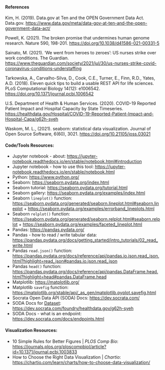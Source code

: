 
#### References

Kim, H. (2019). Data.gov at Ten and the OPEN Government Data Act. Data.gov. https://www.data.gov/meta/data-gov-at-ten-and-the-open-government-data-act/

Powell, K. (2021). The broken promise that undermines human genome research. Nature 590, 198-201. https://doi.org/10.1038/d41586-021-00331-5

Sainato, M. (2021). ‘We went from heroes to zeroes’: US nurses strike over work conditions. The Guardian. https://www.theguardian.com/society/2021/jul/30/us-nurses-strike-covid-coronavirus-conditions-understaffing

Tarkowska, A., Carvalho-Silva, D., Cook, C.E., Turner, E., Finn, R.D., Yates, A.D. (2018). Eleven quick tips to build a usable REST API for life sciences. PLoS Computational Biology 14(12): e1006542. https://doi.org/10.1371/journal.pcbi.1006542

U.S. Department of Health & Human Services. (2020). COVID-19 Reported Patient Impact and Hospital Capacity by State Timeseries. https://healthdata.gov/Hospital/COVID-19-Reported-Patient-Impact-and-Hospital-Capa/g62h-syeh

Waskom, M. L., (2021). seaborn: statistical data visualization. Journal of Open Source Software, 6(60), 3021. https://doi.org/10.21105/joss.03021


#### Code/Tools Resources:
- Jupyter notebook - about: https://jupyter-notebook.readthedocs.io/en/stable/notebook.html#introduction
- Jupyter notebook - how to use this tool: https://jupyter-notebook.readthedocs.io/en/stable/notebook.html
- Python: https://www.python.org/
- Seaborn: https://seaborn.pydata.org/index.html
- Seaborn tutorial: https://seaborn.pydata.org/tutorial.html
- Seaborn gallery: https://seaborn.pydata.org/examples/index.html
- Seaborn `lineplot()` function: https://seaborn.pydata.org/generated/seaborn.lineplot.html#seaborn.lineplot + https://seaborn.pydata.org/examples/errorband_lineplots.html
- Seaborn `relplot()` function: https://seaborn.pydata.org/generated/seaborn.relplot.html#seaborn.relplot + https://seaborn.pydata.org/examples/faceted_lineplot.html
- Pandas: https://pandas.pydata.org/
- Pandas - how to read / write tabular data: https://pandas.pydata.org/docs/getting_started/intro_tutorials/02_read_write.html
- Pandas `read.json()` function: https://pandas.pydata.org/docs/reference/api/pandas.io.json.read_json.html?highlight=read_json#pandas.io.json.read_json
- Pandas `head()` function: https://pandas.pydata.org/docs/reference/api/pandas.DataFrame.head.html?highlight=head#pandas.DataFrame.head
- Matplotlib: https://matplotlib.org/
- Matplotlib `savefig` function: https://matplotlib.org/stable/api/_as_gen/matplotlib.pyplot.savefig.html
- Socrata Open Data API (SODA) Docs: https://dev.socrata.com/
- SODA Docs for [Dataset](https://healthdata.gov/Hospital/COVID-19-Reported-Patient-Impact-and-Hospital-Capa/g62h-syeh): https://dev.socrata.com/foundry/healthdata.gov/g62h-syeh
- SODA Docs - what is an endpoint: https://dev.socrata.com/docs/endpoints.html


#### Visualization Resources:
- 10 Simple Rules for Better Figures | *PLOS Comp Bio*: https://journals.plos.org/ploscompbiol/article?id=10.1371/journal.pcbi.1003833
- How to Choose the Right Data Visualization | *Chartio*: https://chartio.com/learn/charts/how-to-choose-data-visualization/
